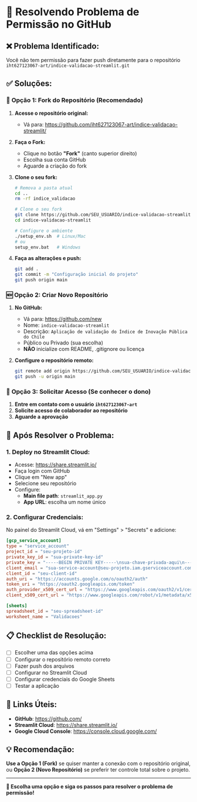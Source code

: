 # 🔑 Resolvendo Problema de Permissão no GitHub

## ❌ **Problema Identificado:**
Você não tem permissão para fazer push diretamente para o repositório `iht627123067-art/indice-validacao-streamlit.git`

## ✅ **Soluções:**

### 🔄 **Opção 1: Fork do Repositório (Recomendado)**

1. **Acesse o repositório original:**
   - Vá para: https://github.com/iht627123067-art/indice-validacao-streamlit/

2. **Faça o Fork:**
   - Clique no botão **"Fork"** (canto superior direito)
   - Escolha sua conta GitHub
   - Aguarde a criação do fork

3. **Clone o seu fork:**
   ```bash
   # Remova a pasta atual
   cd ..
   rm -rf indice_validacao
   
   # Clone o seu fork
   git clone https://github.com/SEU_USUARIO/indice-validacao-streamlit.git
   cd indice-validacao-streamlit
   
   # Configure o ambiente
   ./setup_env.sh  # Linux/Mac
   # ou
   setup_env.bat   # Windows
   ```

4. **Faça as alterações e push:**
   ```bash
   git add .
   git commit -m "Configuração inicial do projeto"
   git push origin main
   ```

### 🆕 **Opção 2: Criar Novo Repositório**

1. **No GitHub:**
   - Vá para: https://github.com/new
   - Nome: `indice-validacao-streamlit`
   - Descrição: `Aplicação de validação do Índice de Inovação Pública do Chile`
   - Público ou Privado (sua escolha)
   - **NÃO** inicialize com README, .gitignore ou licença

2. **Configure o repositório remoto:**
   ```bash
   git remote add origin https://github.com/SEU_USUARIO/indice-validacao-streamlit.git
   git push -u origin main
   ```

### 🔐 **Opção 3: Solicitar Acesso (Se conhecer o dono)**

1. **Entre em contato com o usuário `iht627123067-art`**
2. **Solicite acesso de colaborador ao repositório**
3. **Aguarde a aprovação**

## 🚀 **Após Resolver o Problema:**

### 1. **Deploy no Streamlit Cloud:**
- Acesse: https://share.streamlit.io/
- Faça login com GitHub
- Clique em "New app"
- Selecione seu repositório
- Configure:
  - **Main file path**: `streamlit_app.py`
  - **App URL**: escolha um nome único

### 2. **Configurar Credenciais:**
No painel do Streamlit Cloud, vá em "Settings" > "Secrets" e adicione:

```toml
[gcp_service_account]
type = "service_account"
project_id = "seu-projeto-id"
private_key_id = "sua-private-key-id"
private_key = "-----BEGIN PRIVATE KEY-----\nsua-chave-privada-aqui\n-----END PRIVATE KEY-----\n"
client_email = "sua-service-account@seu-projeto.iam.gserviceaccount.com"
client_id = "seu-client-id"
auth_uri = "https://accounts.google.com/o/oauth2/auth"
token_uri = "https://oauth2.googleapis.com/token"
auth_provider_x509_cert_url = "https://www.googleapis.com/oauth2/v1/certs"
client_x509_cert_url = "https://www.googleapis.com/robot/v1/metadata/x509/sua-service-account%40seu-projeto.iam.gserviceaccount.com"

[sheets]
spreadsheet_id = "seu-spreadsheet-id"
worksheet_name = "Validacoes"
```

## 📋 **Checklist de Resolução:**

- [ ] Escolher uma das opções acima
- [ ] Configurar o repositório remoto correto
- [ ] Fazer push dos arquivos
- [ ] Configurar no Streamlit Cloud
- [ ] Configurar credenciais do Google Sheets
- [ ] Testar a aplicação

## 🔗 **Links Úteis:**

- **GitHub**: https://github.com/
- **Streamlit Cloud**: https://share.streamlit.io/
- **Google Cloud Console**: https://console.cloud.google.com/

## 💡 **Recomendação:**

**Use a Opção 1 (Fork)** se quiser manter a conexão com o repositório original, ou **Opção 2 (Novo Repositório)** se preferir ter controle total sobre o projeto.

---

**🎯 Escolha uma opção e siga os passos para resolver o problema de permissão!**
